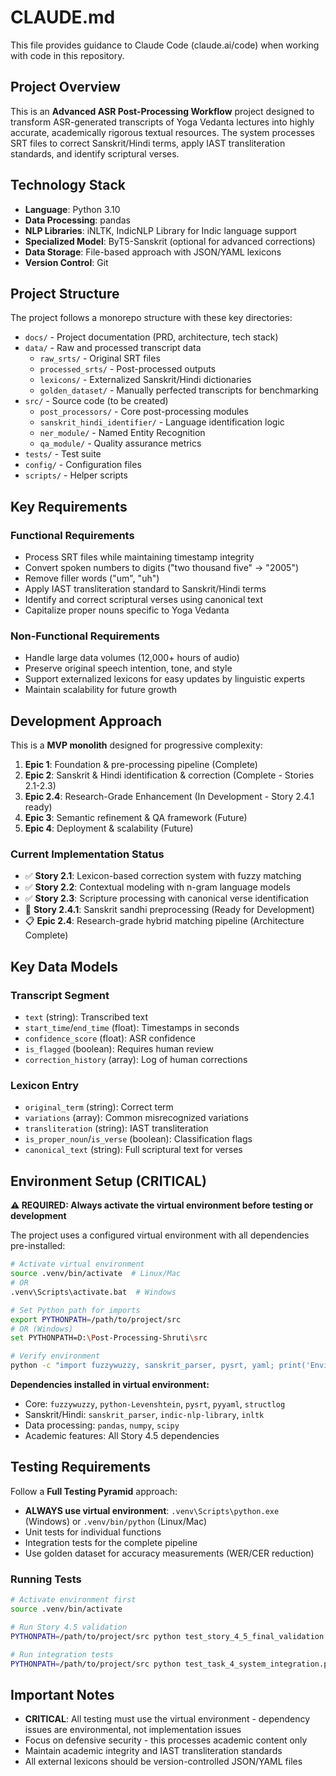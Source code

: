 # CLAUDE.md

This file provides guidance to Claude Code (claude.ai/code) when working with code in this repository.

## Project Overview

This is an **Advanced ASR Post-Processing Workflow** project designed to transform ASR-generated transcripts of Yoga Vedanta lectures into highly accurate, academically rigorous textual resources. The system processes SRT files to correct Sanskrit/Hindi terms, apply IAST transliteration standards, and identify scriptural verses.

## Technology Stack

- **Language**: Python 3.10
- **Data Processing**: pandas
- **NLP Libraries**: iNLTK, IndicNLP Library for Indic language support
- **Specialized Model**: ByT5-Sanskrit (optional for advanced corrections)
- **Data Storage**: File-based approach with JSON/YAML lexicons
- **Version Control**: Git

## Project Structure

The project follows a monorepo structure with these key directories:

- `docs/` - Project documentation (PRD, architecture, tech stack)
- `data/` - Raw and processed transcript data
  - `raw_srts/` - Original SRT files
  - `processed_srts/` - Post-processed outputs
  - `lexicons/` - Externalized Sanskrit/Hindi dictionaries
  - `golden_dataset/` - Manually perfected transcripts for benchmarking
- `src/` - Source code (to be created)
  - `post_processors/` - Core post-processing modules
  - `sanskrit_hindi_identifier/` - Language identification logic
  - `ner_module/` - Named Entity Recognition
  - `qa_module/` - Quality assurance metrics
- `tests/` - Test suite
- `config/` - Configuration files
- `scripts/` - Helper scripts

## Key Requirements

### Functional Requirements
- Process SRT files while maintaining timestamp integrity
- Convert spoken numbers to digits ("two thousand five" → "2005")
- Remove filler words ("um", "uh")
- Apply IAST transliteration standard to Sanskrit/Hindi terms
- Identify and correct scriptural verses using canonical text
- Capitalize proper nouns specific to Yoga Vedanta

### Non-Functional Requirements
- Handle large data volumes (12,000+ hours of audio)
- Preserve original speech intention, tone, and style
- Support externalized lexicons for easy updates by linguistic experts
- Maintain scalability for future growth

## Development Approach

This is a **MVP monolith** designed for progressive complexity:
1. **Epic 1**: Foundation & pre-processing pipeline (Complete)
2. **Epic 2**: Sanskrit & Hindi identification & correction (Complete - Stories 2.1-2.3)
3. **Epic 2.4**: Research-Grade Enhancement (In Development - Story 2.4.1 ready)
4. **Epic 3**: Semantic refinement & QA framework (Future)
5. **Epic 4**: Deployment & scalability (Future)

### Current Implementation Status
- ✅ **Story 2.1**: Lexicon-based correction system with fuzzy matching
- ✅ **Story 2.2**: Contextual modeling with n-gram language models  
- ✅ **Story 2.3**: Scripture processing with canonical verse identification
- 🚧 **Story 2.4.1**: Sanskrit sandhi preprocessing (Ready for Development)
- 📋 **Epic 2.4**: Research-grade hybrid matching pipeline (Architecture Complete)

## Key Data Models

### Transcript Segment
- `text` (string): Transcribed text
- `start_time`/`end_time` (float): Timestamps in seconds
- `confidence_score` (float): ASR confidence
- `is_flagged` (boolean): Requires human review
- `correction_history` (array): Log of human corrections

### Lexicon Entry
- `original_term` (string): Correct term
- `variations` (array): Common misrecognized variations
- `transliteration` (string): IAST transliteration
- `is_proper_noun`/`is_verse` (boolean): Classification flags
- `canonical_text` (string): Full scriptural text for verses

## Environment Setup (CRITICAL)

**⚠️ REQUIRED: Always activate the virtual environment before testing or development**

The project uses a configured virtual environment with all dependencies pre-installed:

```bash
# Activate virtual environment
source .venv/bin/activate  # Linux/Mac
# OR
.venv\Scripts\activate.bat  # Windows

# Set Python path for imports
export PYTHONPATH=/path/to/project/src
# OR (Windows)
set PYTHONPATH=D:\Post-Processing-Shruti\src

# Verify environment
python -c "import fuzzywuzzy, sanskrit_parser, pysrt, yaml; print('Environment ready')"
```

**Dependencies installed in virtual environment:**
- Core: `fuzzywuzzy`, `python-Levenshtein`, `pysrt`, `pyyaml`, `structlog`
- Sanskrit/Hindi: `sanskrit_parser`, `indic-nlp-library`, `inltk`
- Data processing: `pandas`, `numpy`, `scipy`
- Academic features: All Story 4.5 dependencies

## Testing Requirements

Follow a **Full Testing Pyramid** approach:
- **ALWAYS use virtual environment**: `.venv\Scripts\python.exe` (Windows) or `.venv/bin/python` (Linux/Mac)
- Unit tests for individual functions
- Integration tests for the complete pipeline
- Use golden dataset for accuracy measurements (WER/CER reduction)

### Running Tests
```bash
# Activate environment first
source .venv/bin/activate

# Run Story 4.5 validation
PYTHONPATH=/path/to/project/src python test_story_4_5_final_validation.py

# Run integration tests
PYTHONPATH=/path/to/project/src python test_task_4_system_integration.py
```

## Important Notes

- **CRITICAL**: All testing must use the virtual environment - dependency issues are environmental, not implementation issues
- Focus on defensive security - this processes academic content only
- Maintain academic integrity and IAST transliteration standards
- All external lexicons should be version-controlled JSON/YAML files